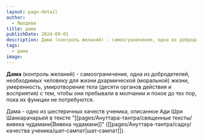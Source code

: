 ```yaml
---
layout: page-detail
author:
  - Яшодеви
title: дама
publishDate: 2024-09-01
description: Дама (контроль желаний) - самоограничение, одна из добродетелей, необходимых человеку для жизни дхармической (моральной) жизни, умеренность, умиротворение тела (десяти органов действия и восприятия) с тем, чтобы они пребывали в молчании и покое до тех пор, пока их функции не потребуются.
tags:
  - дама
image:
---
```

**Дама** (контроль желаний) - самоограничение, одна из добродетелей, необходимых человеку для жизни дхармической (моральной) жизни, умеренность, умиротворение тела (десяти органов действия и восприятия) с тем, чтобы они пребывали в молчании и покое до тех пор, пока их функции не потребуются.

Дама - одно из шестеричных качеств ученика, описанное Ади Шри Шанкарачарьей в тексте "[[pages/Ануттара-тантра/священные тексты/вивека чудамани|Вивека чудамани]]" ([[pages/Ануттара-тантра/садху/качества ученика/шат-сампат|шат-сампат]]).

